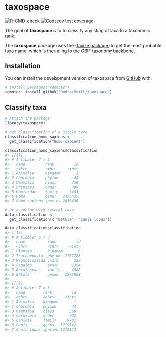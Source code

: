 
# taxospace

<!-- badges: start -->

[![R-CMD-check](https://github.com/OndrejMottl/taxospace/actions/workflows/R-CMD-check.yaml/badge.svg)](https://github.com/OndrejMottl/taxospace/actions/workflows/R-CMD-check.yaml) [![Codecov test coverage](https://codecov.io/gh/OndrejMottl/taxospace/branch/main/graph/badge.svg)](https://app.codecov.io/gh/OndrejMottl/taxospace?branch=main) <!-- badges: end -->

The goal of **taxospace** is to to classify any sting of taxa to a taxonomic rank.

The **taxospace** package uses the {[taxize package](https://docs.ropensci.org/taxize/index.html)} to get the most probable taxa name, which is then aling to the GBIF taxonomy backbone.

## Installation

You can install the development version of taxospace from [GitHub](https://github.com/) with:

``` r
# install.packages("remotes")
remotes::install_github("OndrejMottl/taxospace")
```

## Classify taxa

``` r
# Attach the package
library(taxospace)

# get classification of a single taxa
classification_homo_sapiens <-
  get_classification("Homo sapiens")

classification_homo_sapiens$classification
#> [[1]]
#> # A tibble: 7 × 3
#>   name         rank         id
#>   <chr>        <chr>     <int>
#> 1 Animalia     kingdom       1
#> 2 Chordata     phylum       44
#> 3 Mammalia     class       359
#> 4 Primates     order       798
#> 5 Hominidae    family     5483
#> 6 Homo         genus   2436435
#> 7 Homo sapiens species 2436436

# Or a vector with several taxa
data_classification <-
  get_classification(c("Betula", "Canis lupus"))

data_classification$classification
#> [[1]]
#> # A tibble: 6 × 3
#>   name          rank         id
#>   <chr>         <chr>     <int>
#> 1 Plantae       kingdom       6
#> 2 Tracheophyta  phylum  7707728
#> 3 Magnoliopsida class       220
#> 4 Fagales       order      1354
#> 5 Betulaceae    family     4688
#> 6 Betula        genus   2875008
#> 
#> [[2]]
#> # A tibble: 7 × 3
#>   name        rank         id
#>   <chr>       <chr>     <int>
#> 1 Animalia    kingdom       1
#> 2 Chordata    phylum       44
#> 3 Mammalia    class       359
#> 4 Carnivora   order       732
#> 5 Canidae     family     9701
#> 6 Canis       genus   5219142
#> 7 Canis lupus species 5219173
```
